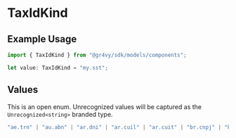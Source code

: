 # TaxIdKind

## Example Usage

```typescript
import { TaxIdKind } from "@gr4vy/sdk/models/components";

let value: TaxIdKind = "my.sst";
```

## Values

This is an open enum. Unrecognized values will be captured as the `Unrecognized<string>` branded type.

```typescript
"ae.trn" | "au.abn" | "ar.dni" | "ar.cuil" | "ar.cuit" | "br.cnpj" | "br.cpf" | "ca.bn" | "ca.gst_hst" | "ca.pst_bc" | "ca.pst_mb" | "ca.pst_sk" | "ca.qst" | "ch.vat" | "cl.tin" | "co.itin" | "co.nit" | "es.cif" | "eu.vat" | "gb.vat" | "hk.br" | "id.nik" | "id.npwp" | "in.gst" | "jp.cn" | "jp.rn" | "kr.brn" | "li.uid" | "mx.curp" | "mx.rfc" | "my.frp" | "my.itn" | "my.nric" | "my.sst" | "no.vat" | "nz.gst" | "pe.ruc" | "ph.tin" | "ru.inn" | "ru.kpp" | "sa.vat" | "sg.gst" | "sg.uen" | "th.id" | "th.vat" | "tw.vat" | "us.ein" | "za.vat" | "bo.ci" | "uy.rut" | "uy.ci" | Unrecognized<string>
```